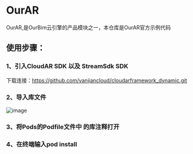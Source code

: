 # OurAR
OurAR,是OurBim云引擎的产品模块之一，本仓库是OurAR官方示例代码

## 使用步骤：

### 1、引入CloudAR SDK 以及 StreamSdk SDK
下载连接：https://github.com/vanjiancloud/cloudarframework_dynamic.git

### 2、导入库文件
![image](https://github.com/vanjiancloud/OurVR/assets/139726482/11f3613a-372d-469f-88ff-4a09574429bf)

### 3、将Pods的Podfile文件中 的库注释打开

### 4、在终端输入pod install

